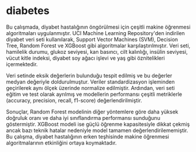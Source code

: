 # diabetes
Bu çalışmada, diyabet hastalığının öngörülmesi için çeşitli makine öğrenmesi algoritmaları uygulanmıştır. UCI Machine Learning Repository'den indirilen diyabet veri seti kullanılarak, Support Vector Machines (SVM), Decision Tree, Random Forest ve XGBoost gibi algoritmalar karşılaştırılmıştır. Veri seti, hamilelik durumu, glukoz seviyesi, kan basıncı, cilt kalınlığı, insülin seviyesi, vücut kitle indeksi, diyabet soy ağacı işlevi ve yaş gibi öznitelikleri içermektedir.

Veri setinde eksik değerlerin bulunduğu tespit edilmiş ve bu değerler medyan değeriyle doldurulmuştur. Veriler standardizasyon işleminden geçirilerek aynı ölçek üzerinde normalize edilmiştir. Ardından, veri seti eğitim ve test olarak ayrılmış ve modellerin performansı çeşitli metriklerle (accuracy, precision, recall, f1-score) değerlendirilmiştir.

Sonuçlar, Random Forest modelinin diğer yöntemlere göre daha yüksek doğruluk oranı ve daha iyi sınıflandırma performansı sunduğunu göstermiştir. XGBoost modeli ise güçlü öğrenme kapasitesiyle dikkat çekmiş ancak bazı teknik hatalar nedeniyle model tamamen değerlendirilememiştir. Bu çalışma, diyabet hastalığının erken teşhisinde makine öğrenmesi algoritmalarının etkinliğini ortaya koymaktadır.
